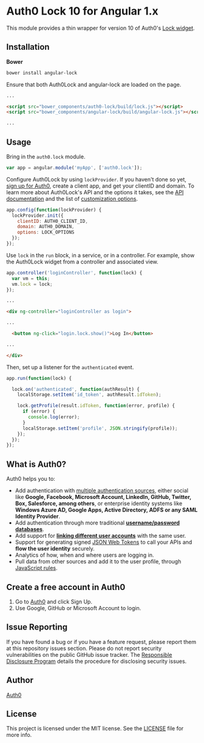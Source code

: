 # Auth0 Lock 10 for Angular 1.x

This module provides a thin wrapper for version 10 of Auth0's [Lock widget](https://auth0.com/docs/libraries/lock).

## Installation

**Bower**

```bash
bower install angular-lock
```

Ensure that both Auth0Lock and angular-lock are loaded on the page.

```html
...

<script src="bower_components/auth0-lock/build/lock.js"></script>
<script src="bower_components/angular-lock/build/angular-lock.js"></script>

...
```

## Usage

Bring in the `auth0.lock` module.

```js
var app = angular.module('myApp', ['auth0.lock']);
```

Configure Auth0Lock by using `lockProvider`. If you haven't done so yet, [sign up for Auth0](https://auth0.com/signup), create a client app, and get your clientID and domain. To learn more about Auth0Lock's API and the options it takes, see the [API documentation](https://auth0.com/docs/libraries/lock) and the list of [customization options](https://auth0.com/docs/libraries/lock/v10/customization).

```js
app.config(function(lockProvider) {
  lockProvider.init({
    clientID: AUTH0_CLIENT_ID,
    domain: AUTH0_DOMAIN,
    options: LOCK_OPTIONS
  });
});
```

Use `lock` in the `run` block, in a service, or in a controller. For example, show the Auth0Lock widget from a controller and associated view.

```js
app.controller('loginController', function(lock) {
  var vm = this;
  vm.lock = lock;
});
```

```html
...

<div ng-controller="loginController as login">

...

  <button ng-click="login.lock.show()">Log In</button>

...

</div>
```

Then, set up a listener for the `authenticated` event.

```js
app.run(function(lock) {

  lock.on('authenticated', function(authResult) {
    localStorage.setItem('id_token', authResult.idToken);

    lock.getProfile(result.idToken, function(error, profile) {
      if (error) {
        console.log(error);
      }
      localStorage.setItem('profile', JSON.stringify(profile));
    });
  });
});
```

## What is Auth0?

Auth0 helps you to:

* Add authentication with [multiple authentication sources](https://docs.auth0.com/identityproviders), either social like **Google, Facebook, Microsoft Account, LinkedIn, GitHub, Twitter, Box, Salesforce, among others**, or enterprise identity systems like **Windows Azure AD, Google Apps, Active Directory, ADFS or any SAML Identity Provider**.
* Add authentication through more traditional **[username/password databases](https://docs.auth0.com/mysql-connection-tutorial)**.
* Add support for **[linking different user accounts](https://docs.auth0.com/link-accounts)** with the same user.
* Support for generating signed [JSON Web Tokens](https://docs.auth0.com/jwt) to call your APIs and **flow the user identity** securely.
* Analytics of how, when and where users are logging in.
* Pull data from other sources and add it to the user profile, through [JavaScript rules](https://docs.auth0.com/rules).

## Create a free account in Auth0

1. Go to [Auth0](https://auth0.com) and click Sign Up.
2. Use Google, GitHub or Microsoft Account to login.

## Issue Reporting

If you have found a bug or if you have a feature request, please report them at this repository issues section. Please do not report security vulnerabilities on the public GitHub issue tracker. The [Responsible Disclosure Program](https://auth0.com/whitehat) details the procedure for disclosing security issues.

## Author

[Auth0](auth0.com)

## License

This project is licensed under the MIT license. See the [LICENSE](LICENSE) file for more info.